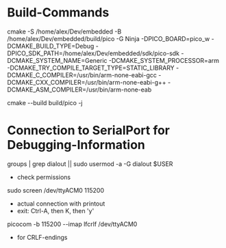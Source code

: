 # Build-Commands

cmake -S /home/alex/Dev/embedded
-B /home/alex/Dev/embedded/build/pico -G Ninja
-DPICO_BOARD=pico_w
-DCMAKE_BUILD_TYPE=Debug
-DPICO_SDK_PATH=/home/alex/Dev/embedded/sdk/pico-sdk
-DCMAKE_SYSTEM_NAME=Generic
-DCMAKE_SYSTEM_PROCESSOR=arm
-DCMAKE_TRY_COMPILE_TARGET_TYPE=STATIC_LIBRARY
-DCMAKE_C_COMPILER=/usr/bin/arm-none-eabi-gcc
-DCMAKE_CXX_COMPILER=/usr/bin/arm-none-eabi-g++
-DCMAKE_ASM_COMPILER=/usr/bin/arm-none-eab

cmake --build build/pico -j



# Connection to SerialPort for Debugging-Information

groups | grep dialout || sudo usermod -a -G dialout $USER
- check permissions

sudo screen /dev/ttyACM0 115200
- actual connection with printout
- exit: Ctrl-A, then K, then 'y'

picocom -b 115200 --imap lfcrlf /dev/ttyACM0
- for CRLF-endings

